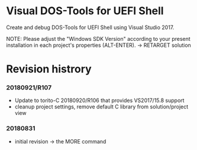 # Visual DOS-Tools for UEFI Shell
Create and debug DOS-Tools for UEFI Shell using Visual Studio 2017.

NOTE: Please adjust the "Windows SDK Version" according to your present installation
in each project's properties (ALT-ENTER).
-> RETARGET solution

# Revision histrory
### 20180921/R107
* Update to torito-C 20180920/R106 that provides VS2017/15.8 support
* cleanup project settings, remove default C library from solution/project view
### 20180831
* initial revision -> the MORE command

